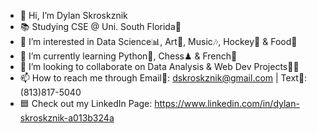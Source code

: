 - 👋 Hi, I’m Dylan Skroskznik 
- 📚 Studying CSE @ Uni. South Florida🐂
- 👀 I’m interested in Data Science📊, Art🎨, Music🎶, Hockey🏒 & Food🥩
- 🌱 I’m currently learning Python🐍, Chess♟ & French🥖 
- 💞️ I’m looking to collaborate on Data Analysis & Web Dev Projects👨‍💻
- 📫 How to reach me through Email📧: dskroskznik@gmail.com | Text📲: (813)817-5040
- 🟦 Check out my LinkedIn Page: https://www.linkedin.com/in/dylan-skroskznik-a013b324a
<!---
dskroskznik/dskroskznik is a ✨ special ✨ repository because its `README.md` (this file) appears on your GitHub profile.
You can click the Preview link to take a look at your changes.
--->
